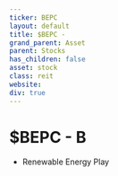 ```yaml
---
ticker: BEPC
layout: default
title: $BEPC - 
grand_parent: Asset
parent: Stocks
has_children: false
asset: stock
class: reit
website: 
div: true
---
```

# $BEPC - B
- Renewable Energy Play